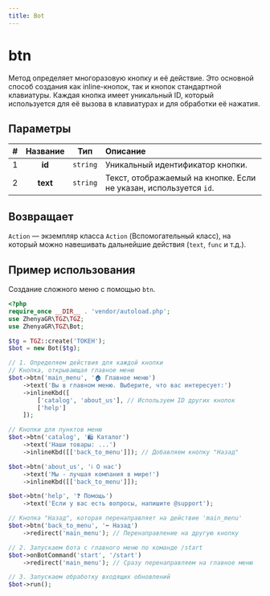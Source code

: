 ```yaml
---
title: Bot
---
```


# btn
Метод определяет многоразовую кнопку и её действие. Это основной способ создания как inline-кнопок, так и кнопок стандартной клавиатуры. Каждая кнопка имеет уникальный ID, который используется для её вызова в клавиатурах и для обработки её нажатия.

## Параметры
| # | Название |   Тип    | Описание                                                          |
|:-:|:--------:|:--------:|:------------------------------------------------------------------|
| 1 |  **id**  | `string` | Уникальный идентификатор кнопки.                                  |
| 2 | **text** | `string` | Текст, отображаемый на кнопке. Если не указан, используется `id`. |

## Возвращает
`Action` — экземпляр класса `Action` (Вспомогательный класс), на который можно навешивать дальнейшие действия (`text`, `func` и т.д.).

## Пример использования
Создание сложного меню с помощью `btn`.

```php
<?php
require_once __DIR__ . 'vendor/autoload.php';
use ZhenyaGR\TGZ\TGZ;
use ZhenyaGR\TGZ\Bot;

$tg = TGZ::create('ТОКЕН');
$bot = new Bot($tg);

// 1. Определяем действия для каждой кнопки
// Кнопка, открывающая главное меню
$bot->btn('main_menu', '🏠 Главное меню')
    ->text('Вы в главном меню. Выберите, что вас интересует:')
    ->inlineKbd([
        ['catalog', 'about_us'], // Используем ID других кнопок
        ['help']
    ]);

// Кнопки для пунктов меню
$bot->btn('catalog', '🛍️ Каталог')
    ->text('Наши товары: ...')
    ->inlineKbd([['back_to_menu']]); // Добавляем кнопку "Назад"

$bot->btn('about_us', 'ℹ️ О нас')
    ->text('Мы - лучшая компания в мире!')
    ->inlineKbd([['back_to_menu']]);

$bot->btn('help', '❓ Помощь')
    ->text('Если у вас есть вопросы, напишите @support');

// Кнопка "Назад", которая перенаправляет на действие 'main_menu'
$bot->btn('back_to_menu', '⬅️ Назад')
    ->redirect('main_menu'); // Перенаправление на другую кнопку

// 2. Запускаем бота с главного меню по команде /start
$bot->onBotCommand('start', '/start')
    ->redirect('main_menu'); // Сразу перенаправляем на главное меню

// 3. Запускаем обработку входящих обновлений
$bot->run();
```